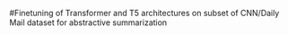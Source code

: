 #Finetuning of Transformer and T5 architectures on subset of CNN/Daily Mail dataset for abstractive summarization
